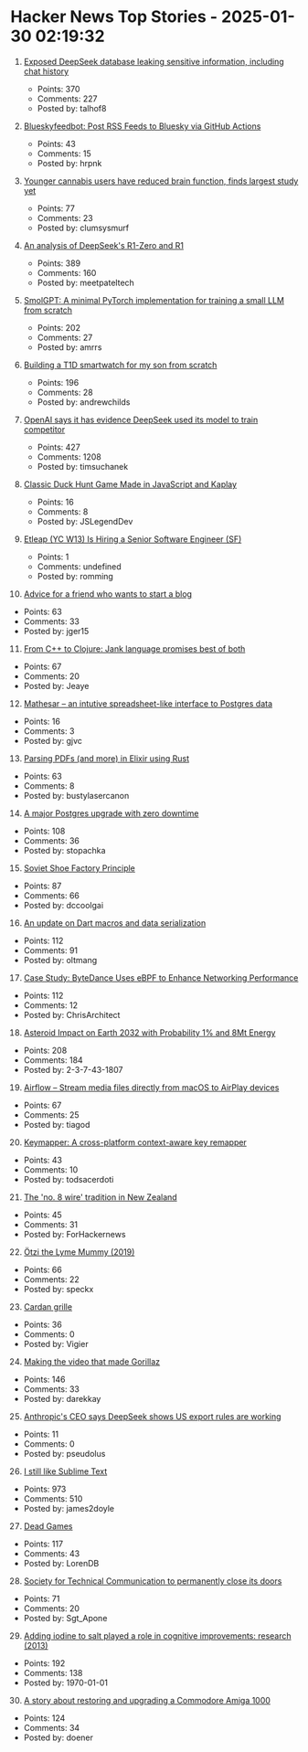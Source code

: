 # Hacker News Top Stories - 2025-01-30 02:19:32

1. [Exposed DeepSeek database leaking sensitive information, including chat history](https://www.wiz.io/blog/wiz-research-uncovers-exposed-deepseek-database-leak)
   - Points: 370
   - Comments: 227
   - Posted by: talhof8

2. [Blueskyfeedbot: Post RSS Feeds to Bluesky via GitHub Actions](https://github.com/marketplace/actions/feed-to-bluesky)
   - Points: 43
   - Comments: 15
   - Posted by: hrpnk

3. [Younger cannabis users have reduced brain function, finds largest study yet](https://newatlas.com/brain/young-adult-cannabis-brain-function/)
   - Points: 77
   - Comments: 23
   - Posted by: clumsysmurf

4. [An analysis of DeepSeek's R1-Zero and R1](https://arcprize.org/blog/r1-zero-r1-results-analysis)
   - Points: 389
   - Comments: 160
   - Posted by: meetpateltech

5. [SmolGPT: A minimal PyTorch implementation for training a small LLM from scratch](https://github.com/Om-Alve/smolGPT)
   - Points: 202
   - Comments: 27
   - Posted by: amrrs

6. [Building a T1D smartwatch for my son from scratch](https://andrewchilds.com/posts/building-a-t1d-smartwatch-from-scratch)
   - Points: 196
   - Comments: 28
   - Posted by: andrewchilds

7. [OpenAI says it has evidence DeepSeek used its model to train competitor](https://www.ft.com/content/a0dfedd1-5255-4fa9-8ccc-1fe01de87ea6)
   - Points: 427
   - Comments: 1208
   - Posted by: timsuchanek

8. [Classic Duck Hunt Game Made in JavaScript and Kaplay](https://jslegend.itch.io/duck-hunter)
   - Points: 16
   - Comments: 8
   - Posted by: JSLegendDev

9. [Etleap (YC W13) Is Hiring a Senior Software Engineer (SF)](undefined)
   - Points: 1
   - Comments: undefined
   - Posted by: romming

10. [Advice for a friend who wants to start a blog](https://www.henrikkarlsson.xyz/p/start-a-blog)
   - Points: 63
   - Comments: 33
   - Posted by: jger15

11. [From C++ to Clojure: Jank language promises best of both](https://thenewstack.io/from-c-to-clojure-new-language-promises-best-of-both/)
   - Points: 67
   - Comments: 20
   - Posted by: Jeaye

12. [Mathesar – an intutive spreadsheet-like interface to Postgres data](https://github.com/mathesar-foundation/mathesar)
   - Points: 16
   - Comments: 3
   - Posted by: gjvc

13. [Parsing PDFs (and more) in Elixir using Rust](https://www.chriis.dev/opinion/parsing-pdfs-in-elixir-using-rust)
   - Points: 63
   - Comments: 8
   - Posted by: bustylasercanon

14. [A major Postgres upgrade with zero downtime](https://www.instantdb.com/essays/pg_upgrade)
   - Points: 108
   - Comments: 36
   - Posted by: stopachka

15. [Soviet Shoe Factory Principle](https://wiki.c2.com/?SovietShoeFactoryPrinciple)
   - Points: 87
   - Comments: 66
   - Posted by: dccoolgai

16. [An update on Dart macros and data serialization](https://medium.com/dartlang/an-update-on-dart-macros-data-serialization-06d3037d4f12)
   - Points: 112
   - Comments: 91
   - Posted by: oltmang

17. [Case Study: ByteDance Uses eBPF to Enhance Networking Performance](https://ebpf.foundation/case-study-bytedance-uses-ebpf-to-enhance-networking-performance/)
   - Points: 112
   - Comments: 12
   - Posted by: ChrisArchitect

18. [Asteroid Impact on Earth 2032 with Probability 1% and 8Mt Energy](https://cneos.jpl.nasa.gov/sentry/details.html#?des=2024%20YR4)
   - Points: 208
   - Comments: 184
   - Posted by: 2-3-7-43-1807

19. [Airflow – Stream media files directly from macOS to AirPlay devices](https://airflow.app/)
   - Points: 67
   - Comments: 25
   - Posted by: tiagod

20. [Keymapper: A cross-platform context-aware key remapper](https://github.com/houmain/keymapper)
   - Points: 43
   - Comments: 10
   - Posted by: todsacerdoti

21. [The 'no. 8 wire' tradition in New Zealand](https://teara.govt.nz/en/inventions-patents-and-trademarks/page-1)
   - Points: 45
   - Comments: 31
   - Posted by: ForHackernews

22. [Ötzi the Lyme Mummy (2019)](https://vetmed.illinois.edu/i-tick/2019/08/09/iceman-lyme-mummy-tattle-the-tick-blog/)
   - Points: 66
   - Comments: 22
   - Posted by: speckx

23. [Cardan grille](https://en.wikipedia.org/wiki/Cardan_grille)
   - Points: 36
   - Comments: 0
   - Posted by: Vigier

24. [Making the video that made Gorillaz](https://animationobsessive.substack.com/p/making-the-video-that-made-gorillaz)
   - Points: 146
   - Comments: 33
   - Posted by: darekkay

25. [Anthropic's CEO says DeepSeek shows US export rules are working](https://techcrunch.com/2025/01/29/anthropics-ceo-says-deepseek-shows-that-u-s-export-rules-are-working-as-intended/)
   - Points: 11
   - Comments: 0
   - Posted by: pseudolus

26. [I still like Sublime Text](https://ohdoylerules.com/workflows/why-i-still-like-sublime-text-in-2025/)
   - Points: 973
   - Comments: 510
   - Posted by: james2doyle

27. [Dead Games](https://garry.net/posts/dead-games)
   - Points: 117
   - Comments: 43
   - Posted by: LorenDB

28. [Society for Technical Communication to permanently close its doors](https://www.stc.org/)
   - Points: 71
   - Comments: 20
   - Posted by: Sgt_Apone

29. [Adding iodine to salt played a role in cognitive improvements: research (2013)](https://www.discovermagazine.com/health/how-adding-iodine-to-salt-boosted-americans-iq)
   - Points: 192
   - Comments: 138
   - Posted by: 1970-01-01

30. [A story about restoring and upgrading a Commodore Amiga 1000](https://celso.io/posts/2025/01/26/the-first-perfect-computer/)
   - Points: 124
   - Comments: 34
   - Posted by: doener

